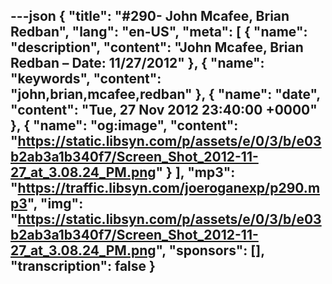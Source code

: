 ---json
{
  "title": "#290- John Mcafee, Brian Redban",
  "lang": "en-US",
  "meta": [
    {
      "name": "description",
      "content": "John Mcafee, Brian Redban – Date: 11/27/2012"
    },
    {
      "name": "keywords",
      "content": "john,brian,mcafee,redban"
    },
    {
      "name": "date",
      "content": "Tue, 27 Nov 2012 23:40:00 +0000"
    },
    {
      "name": "og:image",
      "content": "https://static.libsyn.com/p/assets/e/0/3/b/e03b2ab3a1b340f7/Screen_Shot_2012-11-27_at_3.08.24_PM.png"
    }
  ],
  "mp3": "https://traffic.libsyn.com/joeroganexp/p290.mp3",
  "img": "https://static.libsyn.com/p/assets/e/0/3/b/e03b2ab3a1b340f7/Screen_Shot_2012-11-27_at_3.08.24_PM.png",
  "sponsors": [],
  "transcription": false
}
---
<episode-header />

<timemark seconds="0" />

<transcribe-call-to-action />

<episode-footer />